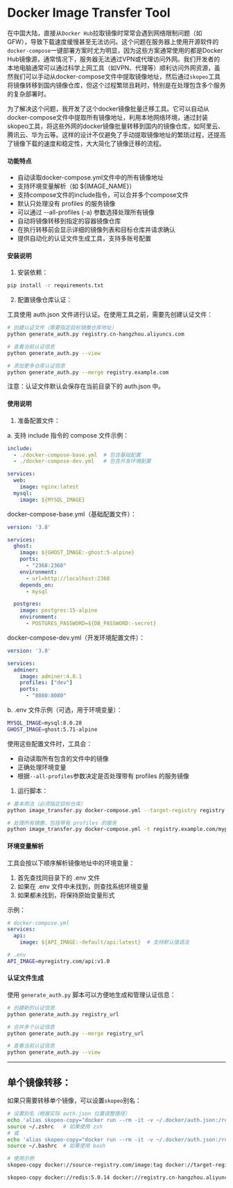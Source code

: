 # Docker Image Transfer Tool

在中国大陆，直接从`Docker Hub`拉取镜像时常常会遇到网络限制问题（如 GFW），导致下载速度缓慢甚至无法访问。这个问题在服务器上使用开源软件的`docker-compose`一键部署方案时尤为明显，因为这些方案通常使用的都是Docker Hub镜像源，通常情况下，服务器无法通过VPN或代理访问外网。我们开发者的本地电脑通常可以通过科学上网工具（如VPN、代理等）顺利访问外网资源，虽然我们可以手动从docker-compose文件中提取镜像地址，然后通过`skopeo`工具将镜像转移到国内镜像仓库，但这个过程繁琐且耗时，特别是在处理包含多个服务的复杂部署时。

为了解决这个问题，我开发了这个docker镜像批量迁移工具。它可以自动从docker-compose文件中提取所有镜像地址，利用本地网络环境，通过封装skopeo工具，将这些外网的docker镜像批量转移到国内的镜像仓库，如阿里云、腾讯云、华为云等。这样的设计不仅避免了手动提取镜像地址的繁琐过程，还提高了镜像下载的速度和稳定性，大大简化了镜像迁移的流程。

#### 功能特点

- 自动读取docker-compose.yml文件中的所有镜像地址
- 支持环境变量解析（如 ${IMAGE_NAME}）
- 支持compose文件的include指令，可以合并多个compose文件
- 默认只处理没有 profiles 的服务镜像
- 可以通过 --all-profiles (-a) 参数选择处理所有镜像
- 自动将镜像转移到指定的容器镜像仓库
- 在执行转移前会显示详细的镜像列表和目标仓库并请求确认
- 提供自动化的认证文件生成工具，支持多账号配置

#### 安装说明

1. 安装依赖：
```bash
pip install -r requirements.txt
```

2. 配置镜像仓库认证：

工具使用 auth.json 文件进行认证。在使用工具之前，需要先创建认证文件：

```bash
# 创建认证文件（需要指定目标镜像仓库地址）
python generate_auth.py registry.cn-hangzhou.aliyuncs.com

# 查看当前认证信息
python generate_auth.py --view

# 添加更多仓库认证信息
python generate_auth.py --merge registry.example.com
```

注意：认证文件默认会保存在当前目录下的 auth.json 中。

#### 使用说明

1. 准备配置文件：

a. 支持 include 指令的 compose 文件示例：

```yaml
include:
  - ./docker-compose-base.yml  # 包含基础配置
  - ./docker-compose-dev.yml   # 包含开发环境配置

services:
  web:
    image: nginx:latest
  mysql:
    image: ${MYSQL_IMAGE}
```

docker-compose-base.yml（基础配置文件）：
```yaml
version: '3.8'

services:
  ghost:
    image: ${GHOST_IMAGE:-ghost:5-alpine}
    ports:
      - "2368:2368"
    environment:
      - url=http://localhost:2368
    depends_on:
      - mysql

  postgres:
    image: postgres:15-alpine
    environment:
      - POSTGRES_PASSWORD=${DB_PASSWORD:-secret}
```

docker-compose-dev.yml（开发环境配置文件）：
```yaml
version: '3.8'

services:
  adminer:
    image: adminer:4.8.1
    profiles: ["dev"]
    ports:
      - "8080:8080"
```

b. .env 文件示例（可选，用于环境变量）：
```bash
MYSQL_IMAGE=mysql:8.0.28
GHOST_IMAGE=ghost:5.71-alpine
```

使用这些配置文件时，工具会：
- 自动读取所有包含的文件中的镜像
- 正确处理环境变量
- 根据`--all-profiles`参数决定是否处理带有 profiles 的服务镜像

1. 运行脚本：
```bash
# 基本用法（必须指定目标仓库）
python image_transfer.py docker-compose.yml --target-registry registry.example.com/myproject

# 处理所有镜像，包括带有 profiles 的服务
python image_transfer.py docker-compose.yml -t registry.example.com/myproject -a
```

#### 环境变量解析

工具会按以下顺序解析镜像地址中的环境变量：
1. 首先查找同目录下的 .env 文件
2. 如果在 .env 文件中未找到，则查找系统环境变量
3. 如果都未找到，将保持原始变量形式

示例：
```yaml
# docker-compose.yml
services:
  api:
    image: ${API_IMAGE:-default/api:latest}  # 支持默认值语法
```

```bash
# .env
API_IMAGE=myregistry.com/api:v1.0
```

#### 认证文件生成

使用 `generate_auth.py` 脚本可以方便地生成和管理认证信息：

```bash
# 创建新的认证信息
python generate_auth.py registry_url

# 合并多个认证信息
python generate_auth.py --merge registry_url

# 查看当前认证信息
python generate_auth.py --view
```

---

## 单个镜像转移：

如果只需要转移单个镜像，可以设置`skopeo`别名：

```bash
# 设置别名（根据实际 auth.json 位置调整路径）
echo 'alias skopeo-copy="docker run --rm -it -v ~/.docker/auth.json:/root/.docker/config.json:ro --net=host quay.io/skopeo/stable:latest copy --dest-authfile /root/.docker/config.json"' >> ~/.zshrc
source ~/.zshrc   # 如果使用 zsh
# 或
echo 'alias skopeo-copy="docker run --rm -it -v ~/.docker/auth.json:/root/.docker/config.json:ro --net=host quay.io/skopeo/stable:latest copy --dest-authfile /root/.docker/config.json"' >> ~/.bashrc
source ~/.bashrc  # 如果使用 bash

# 使用示例
skopeo-copy docker://source-registry.com/image:tag docker://target-registry.com/image:tag

skopeo-copy docker://redis:5.0.14 docker://registry.cn-hangzhou.aliyuncs.com/luashiping/redis:5.0.14
```
